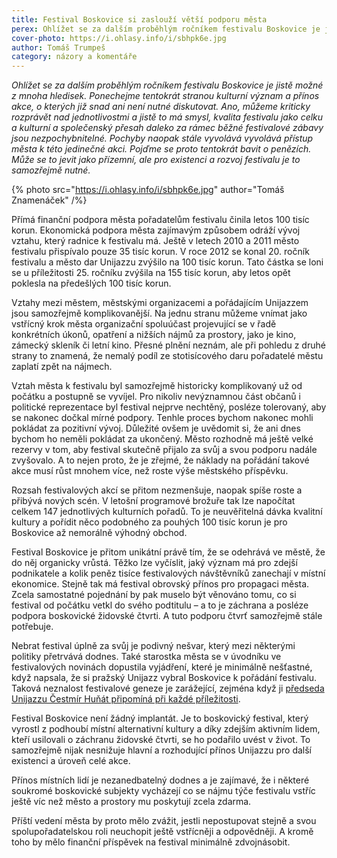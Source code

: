 ```yaml
---
title: Festival Boskovice si zaslouží větší podporu města 
perex: Ohlížet se za dalším proběhlým ročníkem festivalu Boskovice je jistě možné z mnoha hledisek. Ponechejme tentokrát stranou kulturní význam a přínos akce a pojďme se bavit o penězích.
cover-photo: https://i.ohlasy.info/i/sbhpk6e.jpg
author: Tomáš Trumpeš
category: názory a komentáře
---
```


*Ohlížet se za dalším proběhlým ročníkem festivalu Boskovice je jistě možné z mnoha hledisek. Ponechejme tentokrát stranou kulturní význam a přínos akce, o kterých již snad ani není nutné diskutovat. Ano, můžeme kriticky rozprávět nad jednotlivostmi a jistě to má smysl, kvalita festivalu jako celku a kulturní a společenský přesah daleko za rámec běžné festivalové zábavy jsou nezpochybnitelné. Pochyby naopak stále vyvolává vyvolává přístup města k této jedinečné akci. Pojďme se proto tentokrát bavit o penězích. Může se to jevit jako přízemní, ale pro existenci a rozvoj festivalu je to samozřejmě nutné.*

{% photo src="https://i.ohlasy.info/i/sbhpk6e.jpg" author="Tomáš Znamenáček" /%}

Přímá finanční podpora města pořadatelům festivalu činila letos 100 tisíc korun. Ekonomická podpora města zajímavým způsobem odráží vývoj vztahu, který radnice k festivalu má. Ještě v letech 2010 a 2011 město festivalu přispívalo pouze 35 tisíc korun. V roce 2012 se konal 20. ročník festivalu a město dar Unijazzu zvýšilo na 100 tisíc korun. Tato částka se loni se u příležitosti 25. ročníku zvýšila na 155 tisíc korun, aby letos opět poklesla na předešlých 100 tisíc korun.

Vztahy mezi městem, městskými organizacemi a pořádajícím Unijazzem jsou samozřejmě komplikovanější. Na jednu stranu můžeme vnímat jako vstřícný krok města organizační spoluúčast projevující se v řadě konkrétních úkonů, opatření a nižších nájmů za prostory, jako je kino, zámecký skleník či letní kino. Přesné plnění neznám, ale při pohledu z druhé strany to znamená, že nemalý podíl ze stotisícového daru pořadatelé městu zaplatí zpět na nájmech.

Vztah města k festivalu byl samozřejmě historicky komplikovaný už od počátku a postupně se vyvíjel. Pro nikoliv nevýznamnou část občanů i politické reprezentace byl festival nejprve nechtěný, posléze tolerovaný, aby se nakonec dočkal mírné podpory. Tenhle proces bychom nakonec mohli pokládat za pozitivní vývoj. Důležité ovšem je uvědomit si, že ani dnes bychom ho neměli pokládat za ukončený. Město rozhodně má ještě velké rezervy v tom, aby festival skutečně přijalo za svůj a svou podporu nadále zvyšovalo. A to nejen proto, že je zřejmé, že náklady na pořádání takové akce musí růst mnohem více, než roste výše městského příspěvku.

Rozsah festivalových akcí se přitom nezmenšuje, naopak spíše roste a přibývá nových scén. V letošní programové brožuře tak lze napočítat celkem 147 jednotlivých kulturních pořadů. To je neuvěřitelná dávka kvalitní kultury a pořídit něco podobného za pouhých 100 tisíc korun je pro Boskovice až nemorálně výhodný obchod.

Festival Boskovice je přitom unikátní právě tím, že se odehrává ve městě, že do něj organicky vrůstá. Těžko lze vyčíslit, jaký význam má pro zdejší podnikatele a kolik peněz tisíce festivalových návštěvníků zanechají v místní ekonomice. Stejně tak má festival obrovský přínos pro propagaci města. Zcela samostatné pojednání by pak muselo být věnováno tomu, co si festival od počátku vetkl do svého podtitulu – a to je záchrana a posléze podpora boskovické židovské čtvrti. A tuto podporu čtvrť samozřejmě stále potřebuje.

Nebrat festival úplně za svůj je podivný nešvar, který mezi některými politiky přetrvává dodnes. Také starostka města se v úvodníku ve festivalových novinách dopustila vyjádření, které je minimálně nešťastné, když napsala, že si pražský Unijazz vybral Boskovice k pořádání festivalu. Taková neznalost festivalové geneze je zarážející, zejména když ji [předseda Unijazzu Čestmír Huňát připomíná při každé příležitosti](http://www.ohlasy.info/clanky/2017/05/rozhovor-hunat.html).

Festival Boskovice není žádný implantát. Je to boskovický festival, který vyrostl z podhoubí místní alternativní kultury a díky zdejším aktivním lidem, kteří usilovali o záchranu židovské čtvrti, se ho podařilo uvést v život. To samozřejmě nijak nesnižuje hlavní a rozhodující přínos Unijazzu pro další existenci a úroveň celé akce.

Přínos místních lidí je nezanedbatelný dodnes a je zajímavé, že i některé soukromé boskovické subjekty vycházejí co se nájmu týče festivalu vstříc ještě víc než město a prostory mu poskytují zcela zdarma.

Příští vedení města by proto mělo zvážit, jestli nepostupovat stejně a svou spolupořadatelskou roli neuchopit ještě vstřícněji a odpovědněji. A kromě toho by mělo finanční příspěvek na festival minimálně zdvojnásobit.
